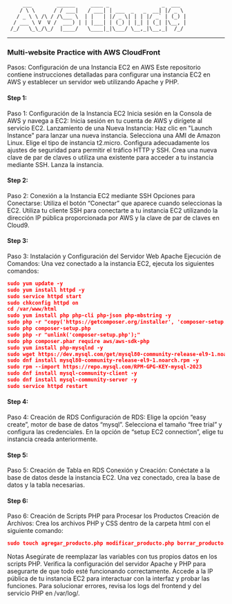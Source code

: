          ___        ______     ____ _                 _  ___  
        / \ \      / / ___|   / ___| | ___  _   _  __| |/ _ \ 
       / _ \ \ /\ / /\___ \  | |   | |/ _ \| | | |/ _` | (_) |
      / ___ \ V  V /  ___) | | |___| | (_) | |_| | (_| |\__, |
     /_/   \_\_/\_/  |____/   \____|_|\___/ \__,_|\__,_|  /_/ 
 ----------------------------------------------------------------- 
### Multi-website Practice with AWS CloudFront

Pasos:
Configuración de una Instancia EC2 en AWS
Este repositorio contiene instrucciones detalladas para configurar una instancia EC2 en AWS y establecer un servidor web utilizando Apache y PHP.

#### Step 1:
Paso 1: Configuración de la Instancia EC2
Inicia sesión en la Consola de AWS y navega a EC2:
Inicia sesión en tu cuenta de AWS y dirígete al servicio EC2.
Lanzamiento de una Nueva Instancia:
Haz clic en "Launch Instance" para lanzar una nueva instancia.
Selecciona una AMI de Amazon Linux.
Elige el tipo de instancia t2.micro.
Configura adecuadamente los ajustes de seguridad para permitir el tráfico HTTP y SSH.
Crea una nueva clave de par de claves o utiliza una existente para acceder a tu instancia mediante SSH.
Lanza la instancia.
#### Step 2:
Paso 2: Conexión a la Instancia EC2 mediante SSH
Opciones para Conectarse:
Utiliza el botón “Conectar” que aparece cuando seleccionas la EC2.
Utiliza tu cliente SSH para conectarte a tu instancia EC2 utilizando la dirección IP pública proporcionada por AWS y la clave de par de claves en Cloud9.
#### Step 3:
Paso 3: Instalación y Configuración del Servidor Web Apache
Ejecución de Comandos:
Una vez conectado a la instancia EC2, ejecuta los siguientes comandos:
 ```json
sudo yum update -y
sudo yum install httpd -y
sudo service httpd start
sudo chkconfig httpd on
cd /var/www/html
sudo yum install php php-cli php-json php-mbstring -y
sudo php -r "copy('https://getcomposer.org/installer', 'composer-setup.php');"
sudo php composer-setup.php
sudo php -r "unlink('composer-setup.php');"
sudo php composer.phar require aws/aws-sdk-php
sudo yum install php-mysqlnd -y
sudo wget https://dev.mysql.com/get/mysql80-community-release-el9-1.noarch.rpm 
sudo dnf install mysql80-community-release-el9-1.noarch.rpm -y
sudo rpm --import https://repo.mysql.com/RPM-GPG-KEY-mysql-2023
sudo dnf install mysql-community-client -y
sudo dnf install mysql-community-server -y
sudo service httpd restart
```
#### Step 4:
Paso 4: Creación de RDS
Configuración de RDS:
Elige la opción “easy create”, motor de base de datos “mysql”.
Selecciona el tamaño “free trial” y configura las credenciales.
En la opción de “setup EC2 connection”, elige tu instancia creada anteriormente.
#### Step 5:
Paso 5: Creación de Tabla en RDS
Conexión y Creación:
Conéctate a la base de datos desde la instancia EC2.
Una vez conectado, crea la base de datos y la tabla necesarias.
#### Step 6:
Paso 6: Creación de Scripts PHP para Procesar los Productos
Creación de Archivos:
Crea los archivos PHP y CSS dentro de la carpeta html con el siguiente comando:
```json
sudo touch agregar_producto.php modificar_producto.php borrar_producto.php index.php styles.css
```
Notas
Asegúrate de reemplazar las variables con tus propios datos en los scripts PHP.
Verifica la configuración del servidor Apache y PHP para asegurarte de que todo esté funcionando correctamente.
Accede a la IP pública de tu instancia EC2 para interactuar con la interfaz y probar las funciones.
Para solucionar errores, revisa los logs del frontend y del servicio PHP en /var/log/.
